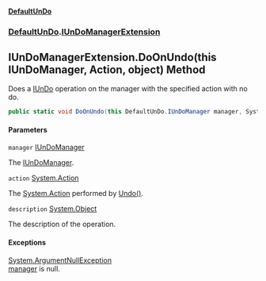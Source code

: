 #### [DefaultUnDo](DefaultUnDo.md 'DefaultUnDo')
### [DefaultUnDo](DefaultUnDo.md#DefaultUnDo 'DefaultUnDo').[IUnDoManagerExtension](IUnDoManagerExtension.md 'DefaultUnDo.IUnDoManagerExtension')

## IUnDoManagerExtension.DoOnUndo(this IUnDoManager, Action, object) Method

Does a [IUnDo](IUnDo.md 'DefaultUnDo.IUnDo') operation on the manager with the specified action with no do.

```csharp
public static void DoOnUndo(this DefaultUnDo.IUnDoManager manager, System.Action action, object? description=null);
```
#### Parameters

<a name='DefaultUnDo.IUnDoManagerExtension.DoOnUndo(thisDefaultUnDo.IUnDoManager,System.Action,object).manager'></a>

`manager` [IUnDoManager](IUnDoManager.md 'DefaultUnDo.IUnDoManager')

The [IUnDoManager](IUnDoManager.md 'DefaultUnDo.IUnDoManager').

<a name='DefaultUnDo.IUnDoManagerExtension.DoOnUndo(thisDefaultUnDo.IUnDoManager,System.Action,object).action'></a>

`action` [System.Action](https://docs.microsoft.com/en-us/dotnet/api/System.Action 'System.Action')

The [System.Action](https://docs.microsoft.com/en-us/dotnet/api/System.Action 'System.Action') performed by [Undo()](IUnDo.Undo().md 'DefaultUnDo.IUnDo.Undo()').

<a name='DefaultUnDo.IUnDoManagerExtension.DoOnUndo(thisDefaultUnDo.IUnDoManager,System.Action,object).description'></a>

`description` [System.Object](https://docs.microsoft.com/en-us/dotnet/api/System.Object 'System.Object')

The description of the operation.

#### Exceptions

[System.ArgumentNullException](https://docs.microsoft.com/en-us/dotnet/api/System.ArgumentNullException 'System.ArgumentNullException')  
[manager](IUnDoManagerExtension.DoOnUndo(thisIUnDoManager,Action,object).md#DefaultUnDo.IUnDoManagerExtension.DoOnUndo(thisDefaultUnDo.IUnDoManager,System.Action,object).manager 'DefaultUnDo.IUnDoManagerExtension.DoOnUndo(this DefaultUnDo.IUnDoManager, System.Action, object).manager') is null.
